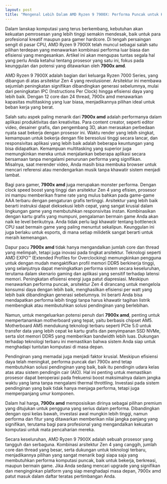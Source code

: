 ```yaml
---
layout: post
title: "Mengenal Lebih Dalam AMD Ryzen 9 7900X: Performa Puncak untuk Kreator dan Gamer"
---
```


Dalam lanskap komputasi yang terus berkembang, kebutuhan akan kekuatan pemrosesan yang lebih tinggi semakin mendesak, baik untuk para profesional kreatif maupun para gamer hardcore. Di tengah persaingan sengit di pasar CPU, AMD Ryzen 9 7900X telah muncul sebagai salah satu pilihan terdepan yang menawarkan kombinasi performa luar biasa dan efisiensi yang mengesankan. Artikel ini akan mengupas tuntas segala hal yang perlu Anda ketahui tentang prosesor yang satu ini, fokus pada keunggulan dan potensi yang ditawarkan oleh **7900x amd**.

AMD Ryzen 9 7900X adalah bagian dari keluarga Ryzen 7000 Series, yang dibangun di atas arsitektur Zen 4 yang revolusioner. Arsitektur ini membawa sejumlah peningkatan signifikan dibandingkan generasi sebelumnya, mulai dari peningkatan IPC (Instructions Per Clock) hingga efisiensi daya yang lebih baik. Dengan 12 core dan 24 thread, 7900x amd menawarkan kapasitas multitasking yang luar biasa, menjadikannya pilihan ideal untuk beban kerja yang berat.

Salah satu aspek paling menarik dari **7900x amd** adalah performanya dalam aplikasi produktivitas dan kreativitas. Para content creator, seperti editor video, desainer grafis, dan pengembang 3D, akan merasakan perbedaan nyata saat bekerja dengan prosesor ini. Waktu render yang lebih singkat, kemampuan untuk bekerja dengan file beresolusi tinggi secara lancar, dan responsivitas aplikasi yang lebih baik adalah beberapa keuntungan yang bisa didapatkan. Kemampuan multitasking yang superior juga memungkinkan mereka untuk menjalankan beberapa aplikasi secara bersamaan tanpa mengalami penurunan performa yang signifikan. Misalnya, saat merender video, Anda masih bisa membuka browser untuk mencari referensi atau mendengarkan musik tanpa khawatir sistem menjadi lambat.

Bagi para gamer, **7900x amd** juga merupakan monster performa. Dengan clock speed boost yang tinggi dan arsitektur Zen 4 yang efisien, prosesor ini mampu memberikan frame rate yang mulus bahkan pada game-game AAA terbaru dengan pengaturan grafis tertinggi. Arsitektur yang lebih baik berarti instruksi dapat dieksekusi lebih cepat, yang sangat krusial dalam lingkungan game yang membutuhkan responsivitas instan. Kombinasikan dengan kartu grafis yang mumpuni, pengalaman bermain game Anda akan naik ke level berikutnya. Anda tidak perlu lagi khawatir tentang bottleneck CPU saat bermain game yang paling menuntut sekalipun. Keunggulan ini juga berlaku untuk esports, di mana setiap milidetik sangat berarti untuk meraih kemenangan.

Dapur pacu **7900x amd** tidak hanya mengandalkan jumlah core dan thread yang melimpah, tetapi juga inovasi pada tingkat arsitektur. Teknologi seperti AMD EXPO™ (Extended Profiles for Overclocking) memungkinkan pengguna untuk dengan mudah mengaktifkan profil memori DDR5 berkinerja tinggi, yang selanjutnya dapat meningkatkan performa sistem secara keseluruhan, terutama dalam skenario gaming dan aplikasi yang sensitif terhadap latensi memori. Peningkatan efisiensi energi juga patut diapresiasi. Meskipun menawarkan performa puncak, arsitektur Zen 4 dirancang untuk mengelola konsumsi daya dengan lebih baik, menghasilkan efisiensi per watt yang lebih baik dibandingkan generasi sebelumnya. Ini berarti Anda bisa mendapatkan performa lebih tinggi tanpa harus khawatir tagihan listrik membengkak atau membutuhkan solusi pendinginan yang berlebihan.

Namun, untuk mengeluarkan potensi penuh dari **7900x amd**, penting untuk mempertanamkan motherboard yang tepat, yaitu berbasis chipset AM5. Motherboard AM5 mendukung teknologi terbaru seperti PCIe 5.0 untuk transfer data yang lebih cepat ke kartu grafis dan penyimpanan SSD NVMe, serta slot memori DDR5 yang memberikan bandwidth lebih luas. Dukungan terhadap teknologi terbaru ini memastikan bahwa sistem Anda siap untuk menghadapi tuntutan komputasi di masa depan.

Pendinginan yang memadai juga menjadi faktor krusial. Meskipun efisiensi daya telah meningkat, performa puncak dari 7900x amd tetap membutuhkan solusi pendinginan yang baik, baik itu pendingin udara kelas atas atau sistem pendingin cair (AIO). Hal ini penting untuk memastikan prosesor dapat beroperasi pada frekuensi boost maksimalnya dalam jangka waktu yang lama tanpa mengalami thermal throttling. Investasi pada sistem pendinginan yang baik tidak hanya menjaga performa, tetapi juga memperpanjang umur komponen.

Dalam hal harga, **7900x amd** memposisikan dirinya sebagai pilihan premium yang ditujukan untuk pengguna yang serius dalam performa. Dibandingkan dengan opsi kelas bawah, investasi awal mungkin lebih tinggi, namun performa dan fitur yang ditawarkan memberikan nilai jangka panjang yang signifikan, terutama bagi para profesional yang mengandalkan kekuatan komputasi untuk mata pencaharian mereka.

Secara keseluruhan, AMD Ryzen 9 7900X adalah sebuah prosesor yang tangguh dan serbaguna. Kombinasi arsitektur Zen 4 yang canggih, jumlah core dan thread yang besar, serta dukungan untuk teknologi terbaru, menjadikannya pilihan yang sangat menarik bagi siapa saja yang membutuhkan performa komputasi puncak, baik untuk bekerja, berkreasi, maupun bermain game. Jika Anda sedang mencari upgrade yang signifikan dan menginginkan platform yang siap menghadapi masa depan, 7900x amd patut masuk dalam daftar teratas pertimbangan Anda.
